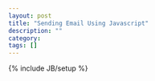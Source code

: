 ```yaml
---
layout: post
title: "Sending Email Using Javascript"
description: ""
category: 
tags: []
---
```

{% include JB/setup %}
